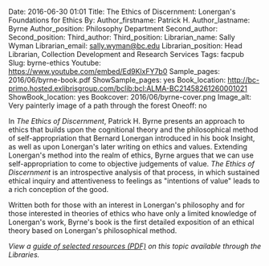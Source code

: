 Date: 2016-06-30 01:01
Title: The Ethics of Discernment: Lonergan's Foundations for Ethics
By:
Author_firstname: Patrick H.
Author_lastname: Byrne
Author_position: Philosophy Department
Second_author:
Second_position:
Third_author:
Third_position:
Librarian_name: Sally Wyman
Librarian_email: sally.wyman@bc.edu
Librarian_position: Head Librarian, Collection Development and Research Services
Tags: facpub
Slug: byrne-ethics 
Youtube: https://www.youtube.com/embed/Ed9KlxFY7b0
Sample_pages: 2016/06/byrne-book.pdf
ShowSample_pages: yes
Book_location: http://bc-primo.hosted.exlibrisgroup.com/bclib:bcl:ALMA-BC21458261260001021
ShowBook_location: yes
Bookcover: 2016/06/byrne-cover.png
Image_alt: Very painterly image of a path through the forest
Oneoff: no 

In <em>The Ethics of Discernment</em>, Patrick H. Byrne presents an approach to ethics that builds upon the cognitional theory and the philosophical method of self-appropriation that Bernard Lonergan introduced in his book Insight, as well as upon Lonergan's later writing on ethics and values.
Extending Lonergan's method into the realm of ethics, Byrne argues that we can use self-appropriation to come to objective judgements of value. <em>The Ethics of Discernment</em> is an introspective analysis of that process, in which sustained ethical inquiry and attentiveness to feelings as "intentions of value" leads to a rich conception of the good.

Written both for those with an interest in Lonergan's philosophy and for those interested in theories of ethics who have only a limited knowledge of Lonergan's work, Byrne's book is the first detailed exposition of an ethical theory based on Lonergan's philosophical method.


<em>View a <a href="http://library.bc.edu/theme/img/facpub/2016/06/byrne-guide.pdf">guide of selected resources (PDF)</a> on this topic available through the Libraries. </em>